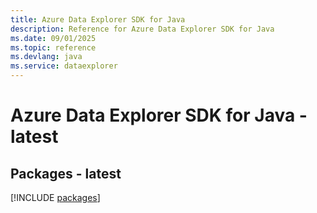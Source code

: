 ```yaml
---
title: Azure Data Explorer SDK for Java
description: Reference for Azure Data Explorer SDK for Java
ms.date: 09/01/2025
ms.topic: reference
ms.devlang: java
ms.service: dataexplorer
---
```

# Azure Data Explorer SDK for Java - latest
## Packages - latest
[!INCLUDE [packages](data-explorer-index.md)]